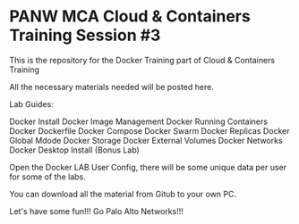 # PANW MCA Cloud & Containers Training Session #3

This is the repository for the Docker Training part of Cloud & Containers Training

All the necessary materials needed will be posted here.

Lab Guides:

Docker Install
Docker Image Management
Docker Running Containers
Docker Dockerfile
Docker Compose
Docker Swarm
Docker Replicas
Docker Global Mdode
Docker Storage
Docker External Volumes
Docker Networks
Docker Desktop Install (Bonus Lab)


Open the Docker LAB User Config, there will be some unique data per user for some of the labs.

You can download all the material from Gitub to your own PC.

Let's have some fun!!! Go Palo Alto Networks!!!

